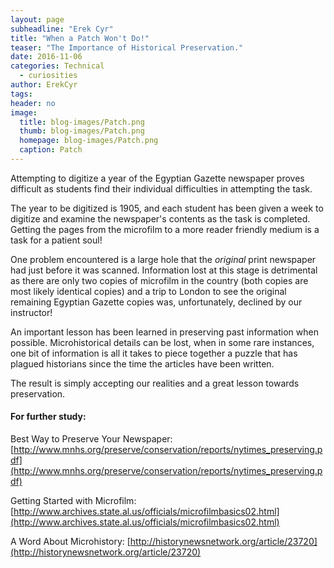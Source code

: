 ```yaml
---
layout: page
subheadline: "Erek Cyr"
title: "When a Patch Won't Do!"
teaser: "The Importance of Historical Preservation."
date: 2016-11-06
categories: Technical
  - curiosities
author: ErekCyr
tags:
header: no
image:
  title: blog-images/Patch.png
  thumb: blog-images/Patch.png
  homepage: blog-images/Patch.png
  caption: Patch
---
```

Attempting to digitize a year of the Egyptian Gazette newspaper proves difficult as students find their individual difficulties in attempting the task.

The year to be digitized is 1905, and each student has been given a week to digitize and examine the newspaper's contents as the task is completed. Getting the pages from the microfilm to a more reader friendly medium is a task for a patient soul!

One problem encountered is a large hole that the *original* print newspaper had just before it was scanned. Information lost at this stage is detrimental as there are only two copies of microfilm in the country (both copies are most likely identical copies) and a trip to London to see the original remaining Egyptian Gazette copies was, unfortunately, declined by our instructor!

An important lesson has been learned in preserving past information when possible. Microhistorical details can be lost, when in some rare instances, one bit of information is all it takes to piece together a puzzle that has plagued historians since the time the articles have been written.

The result is simply accepting our realities and a great lesson towards preservation.

#### For further study:
Best Way to Preserve Your Newspaper:
[http://www.mnhs.org/preserve/conservation/reports/nytimes_preserving.pdf](http://www.mnhs.org/preserve/conservation/reports/nytimes_preserving.pdf)

Getting Started with Microfilm:
[http://www.archives.state.al.us/officials/microfilmbasics02.html](http://www.archives.state.al.us/officials/microfilmbasics02.html)

A Word About Microhistory:
[http://historynewsnetwork.org/article/23720](http://historynewsnetwork.org/article/23720)
